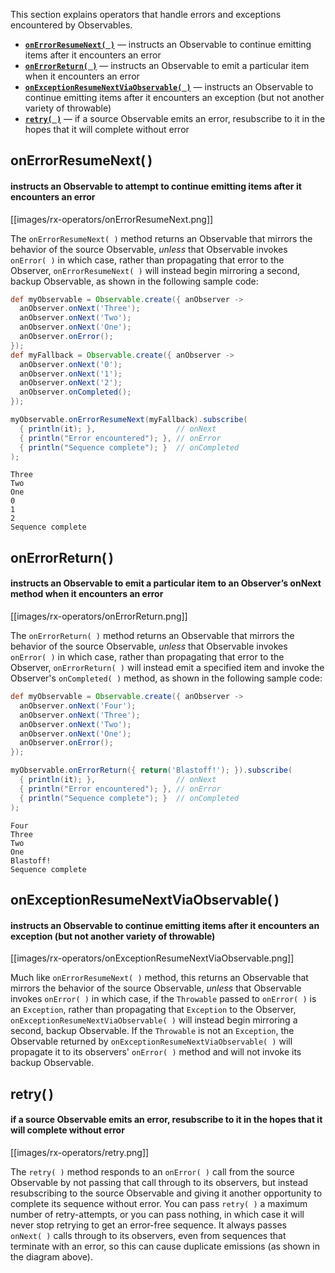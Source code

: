 This section explains operators that handle errors and exceptions encountered by Observables.

* [**`onErrorResumeNext( )`**](Error-Handling-Operators#onerrorresumenext) — instructs an Observable to continue emitting items after it encounters an error
* [**`onErrorReturn( )`**](Error-Handling-Operators#onerrorreturn) — instructs an Observable to emit a particular item when it encounters an error
* [**`onExceptionResumeNextViaObservable( )`**](Error-Handling-Operators#onexceptionresumenextviaobservable) — instructs an Observable to continue emitting items after it encounters an exception (but not another variety of throwable)
* [**`retry( )`**](Error-Handling-Operators#retry) — if a source Observable emits an error, resubscribe to it in the hopes that it will complete without error

## onErrorResumeNext( )
#### instructs an Observable to attempt to continue emitting items after it encounters an error
[[images/rx-operators/onErrorResumeNext.png]]

The `onErrorResumeNext( )` method returns an Observable that mirrors the behavior of the source Observable, _unless_ that Observable invokes `onError( )` in which case, rather than propagating that error to the Observer, `onErrorResumeNext( )` will instead begin mirroring a second, backup Observable, as shown in the following sample code:
```groovy
def myObservable = Observable.create({ anObserver ->
  anObserver.onNext('Three');
  anObserver.onNext('Two');
  anObserver.onNext('One');
  anObserver.onError();
});
def myFallback = Observable.create({ anObserver ->
  anObserver.onNext('0');
  anObserver.onNext('1');
  anObserver.onNext('2');
  anObserver.onCompleted();
});

myObservable.onErrorResumeNext(myFallback).subscribe(
  { println(it); },                  // onNext
  { println("Error encountered"); }, // onError
  { println("Sequence complete"); }  // onCompleted
);
```
```
Three
Two
One
0
1
2
Sequence complete
```

## onErrorReturn( )
#### instructs an Observable to emit a particular item to an Observer’s onNext method when it encounters an error
[[images/rx-operators/onErrorReturn.png]]

The `onErrorReturn( )` method returns an Observable that mirrors the behavior of the source Observable, _unless_ that Observable invokes `onError( )` in which case, rather than propagating that error to the Observer, `onErrorReturn( )` will instead emit a specified item and invoke the Observer's `onCompleted( )` method, as shown in the following sample code:
```groovy
def myObservable = Observable.create({ anObserver ->
  anObserver.onNext('Four');
  anObserver.onNext('Three');
  anObserver.onNext('Two');
  anObserver.onNext('One');
  anObserver.onError();
});

myObservable.onErrorReturn({ return('Blastoff!'); }).subscribe(
  { println(it); },                  // onNext
  { println("Error encountered"); }, // onError
  { println("Sequence complete"); }  // onCompleted
);
```
```
Four
Three
Two
One
Blastoff!
Sequence complete
```

## onExceptionResumeNextViaObservable( )
#### instructs an Observable to continue emitting items after it encounters an exception (but not another variety of throwable)
[[images/rx-operators/onExceptionResumeNextViaObservable.png]]

Much like `onErrorResumeNext( )` method, this returns an Observable that mirrors the behavior of the source Observable, _unless_ that Observable invokes `onError( )` in which case, if the `Throwable` passed to `onError( )` is an `Exception`, rather than propagating that `Exception` to the Observer, `onExceptionResumeNextViaObservable( )` will instead begin mirroring a second, backup Observable. If the `Throwable` is not an `Exception`, the Observable returned by `onExceptionResumeNextViaObservable( )` will propagate it to its observers' `onError( )` method and will not invoke its backup Observable.

## retry( )
#### if a source Observable emits an error, resubscribe to it in the hopes that it will complete without error
[[images/rx-operators/retry.png]]

The `retry( )` method responds to an `onError( )` call from the source Observable by not passing that call through to its observers, but instead resubscribing to the source Observable and giving it another opportunity to complete its sequence without error. You can pass `retry( )` a maximum number of retry-attempts, or you can pass nothing, in which case it will never stop retrying to get an error-free sequence. It always passes `onNext( )` calls through to its observers, even from sequences that terminate with an error, so this can cause duplicate emissions (as shown in the diagram above).